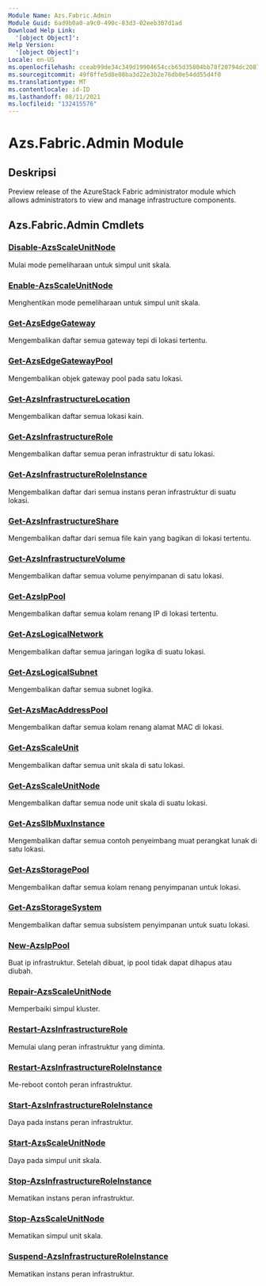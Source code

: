 ```yaml
---
Module Name: Azs.Fabric.Admin
Module Guid: 6ad9b0a0-a9c0-490c-83d3-02eeb307d1ad
Download Help Link:
  '[object Object]': 
Help Version:
  '[object Object]': 
Locale: en-US
ms.openlocfilehash: cceab99de34c349d19904654ccb65d35804bb78f20794dc20877ef5a418658f2
ms.sourcegitcommit: 49f8ffe5d8e08ba3d22e3b2e76db0e54dd55d4f0
ms.translationtype: MT
ms.contentlocale: id-ID
ms.lasthandoff: 08/11/2021
ms.locfileid: "132415576"
---
```

# Azs.Fabric.Admin Module
## Deskripsi
Preview release of the AzureStack Fabric administrator module which allows administrators to view and manage infrastructure components.  
## Azs.Fabric.Admin Cmdlets
### [Disable-AzsScaleUnitNode](Disable-AzsScaleUnitNode.md)
Mulai mode pemeliharaan untuk simpul unit skala.

### [Enable-AzsScaleUnitNode](Enable-AzsScaleUnitNode.md)
Menghentikan mode pemeliharaan untuk simpul unit skala.

### [Get-AzsEdgeGateway](Get-AzsEdgeGateway.md)
Mengembalikan daftar semua gateway tepi di lokasi tertentu.

### [Get-AzsEdgeGatewayPool](Get-AzsEdgeGatewayPool.md)
Mengembalikan objek gateway pool pada satu lokasi.

### [Get-AzsInfrastructureLocation](Get-AzsInfrastructureLocation.md)
Mengembalikan daftar semua lokasi kain.

### [Get-AzsInfrastructureRole](Get-AzsInfrastructureRole.md)
Mengembalikan daftar semua peran infrastruktur di satu lokasi.

### [Get-AzsInfrastructureRoleInstance](Get-AzsInfrastructureRoleInstance.md)
Mengembalikan daftar dari semua instans peran infrastruktur di suatu lokasi.

### [Get-AzsInfrastructureShare](Get-AzsInfrastructureShare.md)
Mengembalikan daftar dari semua file kain yang bagikan di lokasi tertentu.

### [Get-AzsInfrastructureVolume](Get-AzsInfrastructureVolume.md)
Mengembalikan daftar semua volume penyimpanan di satu lokasi.

### [Get-AzsIpPool](Get-AzsIpPool.md)
Mengembalikan daftar semua kolam renang IP di lokasi tertentu.

### [Get-AzsLogicalNetwork](Get-AzsLogicalNetwork.md)
Mengembalikan daftar semua jaringan logika di suatu lokasi.

### [Get-AzsLogicalSubnet](Get-AzsLogicalSubnet.md)
Mengembalikan daftar semua subnet logika.

### [Get-AzsMacAddressPool](Get-AzsMacAddressPool.md)
Mengembalikan daftar semua kolam renang alamat MAC di lokasi.

### [Get-AzsScaleUnit](Get-AzsScaleUnit.md)
Mengembalikan daftar semua unit skala di satu lokasi.

### [Get-AzsScaleUnitNode](Get-AzsScaleUnitNode.md)
Mengembalikan daftar semua node unit skala di suatu lokasi.

### [Get-AzsSlbMuxInstance](Get-AzsSlbMuxInstance.md)
Mengembalikan daftar semua contoh penyeimbang muat perangkat lunak di satu lokasi.

### [Get-AzsStoragePool](Get-AzsStoragePool.md)
Mengembalikan daftar semua kolam renang penyimpanan untuk lokasi.

### [Get-AzsStorageSystem](Get-AzsStorageSystem.md)
Mengembalikan daftar semua subsistem penyimpanan untuk suatu lokasi.

### [New-AzsIpPool](New-AzsIpPool.md)
Buat ip infrastruktur. Setelah dibuat, ip pool tidak dapat dihapus atau diubah.

### [Repair-AzsScaleUnitNode](Repair-AzsScaleUnitNode.md)
Memperbaiki simpul kluster.

### [Restart-AzsInfrastructureRole](Restart-AzsInfrastructureRole.md)
Memulai ulang peran infrastruktur yang diminta.

### [Restart-AzsInfrastructureRoleInstance](Restart-AzsInfrastructureRoleInstance.md)
Me-reboot contoh peran infrastruktur.

### [Start-AzsInfrastructureRoleInstance](Start-AzsInfrastructureRoleInstance.md)
Daya pada instans peran infrastruktur.

### [Start-AzsScaleUnitNode](Start-AzsScaleUnitNode.md)
Daya pada simpul unit skala.

### [Stop-AzsInfrastructureRoleInstance](Stop-AzsInfrastructureRoleInstance.md)
Mematikan instans peran infrastruktur.

### [Stop-AzsScaleUnitNode](Stop-AzsScaleUnitNode.md)
Mematikan simpul unit skala.

### [Suspend-AzsInfrastructureRoleInstance](Suspend-AzsInfrastructureRoleInstance.md)
Mematikan instans peran infrastruktur.

